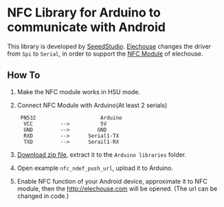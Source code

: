 # NFC Library for Arduino to communicate with Android

This library is developed by [SeeedStudio](https://github.com/Seeed-Shield/NFC_Shield_DEV). [Elechouse](http://elechouse.com) changes the driver from `Spi` to `Serial`, in order to support the [NFC Module](http://goo.gl/i0EQgd) of elechouse.

## How To

1. Make the NFC module works in HSU mode.
2. Connect NFC Module with Arduino(At least 2 serials)
		
		PN532                     Arduino
		 VCC         -->          5V
		 GND         -->         GND
		 RXD         -->      Serial1-TX
		 TXD         -->      Serail1-RX
3. [Download zip file][zip], extract it to the `Arduino libraries` folder.
4. Open example `nfc_ndef_push_url`, upload it to Arduino.
5. Enable NFC function of your Android device, approximate it to NFC module, then the <http://elechouse.com> will be opened. (The url can be changed in code.)

[zip]:https://github.com/elechouse/NFC_Module_DEV/archive/HSU.zip

